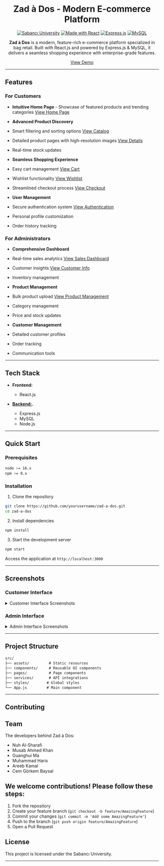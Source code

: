 <div align="center">

# Zad à Dos - Modern E-commerce Platform

[![Sabancı University](https://img.shields.io/badge/Sabancı-University-blue.svg)](https://www.sabanciuniv.edu/en)
[![Made with React](https://img.shields.io/badge/React-20232A?style=for-the-badge&logo=react&logoColor=61DAFB)](https://reactjs.org/)
[![Express.js](https://img.shields.io/badge/Express.js-404D59?style=for-the-badge)](https://expressjs.com/)
[![MySQL](https://img.shields.io/badge/MySQL-00000F?style=for-the-badge&logo=mysql&logoColor=white)](https://www.mysql.com/)

**Zad à Dos** is a modern, feature-rich e-commerce platform specialized in bag retail. Built with React.js and powered by Express.js & MySQL, it delivers a seamless shopping experience with enterprise-grade features.

[View Demo](https://your-demo-link.com) 

</div>

---

## Features

### For Customers
  - **Intuitive Home Page** - Showcase of featured products and trending categories [View Home Page](#customer-home-page)
  - **Advanced Product Discovery** 
  - Smart filtering and sorting options [View Catalog](#customer-product-listings)
  - Detailed product pages with high-resolution images [View Details](#customer-product-details)
  - Real-time stock updates
 
    
  - **Seamless Shopping Experience**
  - Easy cart management [View Cart](#customer-shopping-cart)
  - Wishlist functionality [View Wishlist](#customer-wishlist)
  - Streamlined checkout process [View Checkout](#customer-checkout)
 
    
  -  **User Management**
  - Secure authentication system [View Authentication](#customer-authentication)
  - Personal profile customization
  - Order history tracking

### For Administrators
  - **Comprehensive Dashboard**
  - Real-time sales analytics [View Sales Dashboard](#admin-sales-dashboard)
  - Customer insights [View Customer Info](#admin-customer-management)
  - Inventory management

    
  - **Product Management**
  - Bulk product upload [View Product Management](#admin-product-management)
  - Category management
  - Price and stock updates
    
  - **Customer Management**
  - Detailed customer profiles
  - Order tracking
  - Communication tools

---

## Tech Stack

- **Frontend:**
  - React.js

- **[Backend:](https://github.com/pishmish/laback).**
  - Express.js
  - MySQL
  - Node.js

---

## Quick Start

### Prerequisites

```bash
node >= 16.x
npm >= 8.x
```

### Installation

1. Clone the repository
```bash
git clone https://github.com/yourusername/zad-a-dos.git
cd zad-a-dos
```

2. Install dependencies
```bash
npm install
```

3. Start the development server
```bash
npm start
```

Access the application at `http://localhost:3000`

---

## Screenshots

### Customer Interface

<details>
<summary>Customer Interface Screenshots</summary>

<h4 id="customer-home-page">Home Page</h4>

![Home Page](./screenshots/SS/home_page.JPG)
*Engaging landing page with featured products and categories*

<h4 id="customer-product-listings">Product Listings</h4>

![Product Listings](./screenshots/SS/Product_listings.JPG)
*Comprehensive product catalog with advanced filtering*

<h4 id="customer-product-details">Product Details</h4>

![Product Details](./screenshots/SS/Product_details.JPG)
*Detailed product information with high-resolution images*

<h4 id="customer-shopping-cart">Shopping Cart</h4>

![Shopping Cart](./screenshots/SS/cart.jpg)
*Intuitive cart management system*

<h4 id="customer-wishlist">Wishlist</h4>

![Wishlist](./screenshots/SS/wishlist.jpg)
*Personal wishlist for saved items*

<h4 id="customer-authentication">Authentication</h4>

![Login Page](./screenshots/SS/login.JPG)
*Secure user login system*

![Sign-Up Page](./screenshots/SS/signup.JPG)
*User-friendly registration process*

<h4 id="customer-checkout">Checkout</h4>

![Checkout](./screenshots/SS/checkout.JPG)
*Streamlined checkout experience*
</details>

### Admin Interface

<details>
<summary>Admin Interface Screenshots</summary>

<h4 id="admin-sales-dashboard">Sales Dashboard</h4>

![Sales Overview](./screenshots/SS/Sales_Overview.JPG)
*Comprehensive sales analytics and reporting*

<h4 id="admin-product-management">Product Management</h4>

![Manage Products](./screenshots/SS/Manage_Products.JPG)
*Advanced product management interface*

<h4 id="admin-customer-management">Customer Management</h4>

![Customer Info](./screenshots/SS/customer_info.JPG)
*Detailed customer insights and management*
</details>

---

## Project Structure

```
src/
├── assets/         # Static resources
├── components/     # Reusable UI components
├── pages/          # Page components
├── services/       # API integrations
├── styles/        # Global styles
└── App.js         # Main component
```

---
## Contributing

## Team

The developers behind Zad à Dos:

- Nuh Al-Sharafi 
- Musab Ahmed Khan 
- Guanghui Ma 
- Muhammad Haris 
- Areeb Kamal 
- Cem Görkem Baysal

## We welcome contributions! Please follow these steps:

1. Fork the repository
2. Create your feature branch (`git checkout -b feature/AmazingFeature`)
3. Commit your changes (`git commit -m 'Add some AmazingFeature'`)
4. Push to the branch (`git push origin feature/AmazingFeature`)
5. Open a Pull Request

## License

This project is licensed under the Sabancı University.

---
